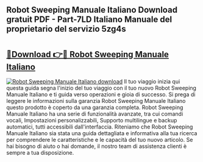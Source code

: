 ## Robot Sweeping Manuale Italiano Download gratuit PDF - Part-7LD Italiano Manuale del proprietario del servizio 5zg4s

# <h2><a href="http://dfcjk5p.blite.top/?on=Robot+Sweeping+Manuale+Italiano">🔗Download 👉🔴 Robot Sweeping Manuale Italiano</a></h2>

[![Robot Sweeping Manuale Italiano download](https://i.imgur.com/lujVjoI.png)](http://dfcjk5p.blite.top/?on=Robot+Sweeping+Manuale+Italiano)
Il tuo viaggio inizia qui questa guida segna l'inizio del tuo viaggio con il tuo nuovo Robot Sweeping Manuale Italiano e ti guida verso operazioni e gioia di successo. Si prega di leggere le informazioni sulla garanzia Robot Sweeping Manuale Italiano questo prodotto è coperto da una garanzia completa. Robot Sweeping Manuale Italiano ha una serie di funzionalità avanzate, tra cui comandi vocali, Impostazioni personalizzabili, Supporto multilingue e backup automatici, tutti accessibili dall'interfaccia. Riteniamo che Robot Sweeping Manuale Italiano sia stata una guida dettagliata e informativa alla tua ricerca per comprendere le caratteristiche e le capacità del tuo nuovo articolo. Se hai bisogno di aiuto o hai domande, il nostro team di assistenza clienti è sempre a tua disposizione.
